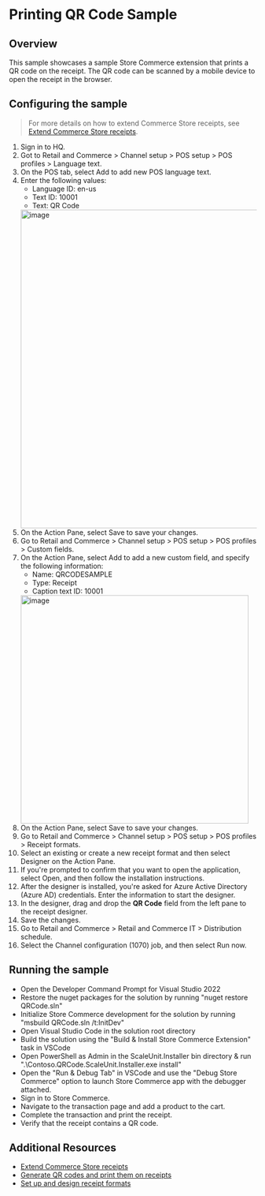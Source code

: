 # Printing QR Code Sample
## Overview
This sample showcases a sample Store Commerce extension that prints a QR code on the receipt. The QR code can be scanned by a mobile device to open the receipt in the browser.

## Configuring the sample
> For more details on how to extend Commerce Store receipts, see [Extend Commerce Store receipts](https://learn.microsoft.com/en-us/dynamics365/commerce/dev-itpro/retail-sdk/retail-sdk-samples).
1. Sign in to HQ.
2. Got to Retail and Commerce > Channel setup > POS setup > POS profiles > Language text.
3. On the POS tab, select Add to add new POS language text.
4. Enter the following values:
    - Language ID: en-us
    - Text ID: 10001
    - Text: QR Code
    <img width="646" alt="image" src="https://github.com/zhangguanghuib/NewCommerceSDK/assets/14832260/087e2cd4-431a-43c0-b2f9-b2b161b35377">
5. On the Action Pane, select Save to save your changes.
6. Go to Retail and Commerce > Channel setup > POS setup > POS profiles > Custom fields.
7. On the Action Pane, select Add to add a new custom field, and specify the following information:
    - Name: QRCODESAMPLE
    - Type: Receipt
    - Caption text ID: 10001
    <img width="463" alt="image" src="https://github.com/zhangguanghuib/NewCommerceSDK/assets/14832260/06f9a5ab-f416-466d-80f2-31d486d46b98">
8. On the Action Pane, select Save to save your changes.
9. Go to Retail and Commerce > Channel setup > POS setup > POS profiles > Receipt formats.
10. Select an existing or create a new receipt format and then select Designer on the Action Pane.
11. If you're prompted to confirm that you want to open the application, select Open, and then follow the installation instructions.
12. After the designer is installed, you're asked for Azure Active Directory (Azure AD) credentials. Enter the information to start the designer.
13. In the designer, drag and drop the **QR Code** field from the left pane to the receipt designer.
14. Save the changes.
15. Go to Retail and Commerce > Retail and Commerce IT > Distribution schedule.
16. Select the Channel configuration (1070) job, and then select Run now.

## Running the sample
- Open the Developer Command Prompt for Visual Studio 2022
- Restore the nuget packages for the solution by running "nuget restore QRCode.sln"
- Initialize Store Commerce development for the solution by running "msbuild QRCode.sln /t:InitDev"
- Open Visual Studio Code in the solution root directory
- Build the solution using the "Build & Install Store Commerce Extension" task in VSCode
- Open PowerShell as Admin in the ScaleUnit.Installer bin directory & run ".\Contoso.QRCode.ScaleUnit.Installer.exe install"
- Open the "Run & Debug Tab" in VSCode and use the "Debug Store Commerce" option to launch Store Commerce app with the debugger attached.
- Sign in to Store Commerce.
- Navigate to the transaction page and add a product to the cart.
- Complete the transaction and print the receipt.
- Verify that the receipt contains a QR code.

## Additional Resources
- [Extend Commerce Store receipts](https://learn.microsoft.com/en-us/dynamics365/commerce/dev-itpro/retail-sdk/retail-sdk-samples)
- [Generate QR codes and print them on receipts](https://learn.microsoft.com/en-us/dynamics365/commerce/localizations/ind-generate-qr-code-print-receipt)
- [Set up and design receipt formats](https://learn.microsoft.com/en-us/dynamics365/commerce/receipt-templates-printing)
